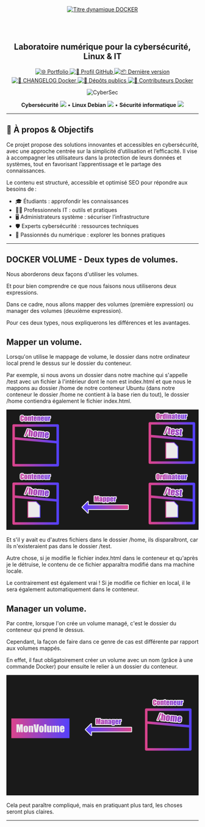 <div align="center">

  <br></br>
  
  <a href="https://github.com/0xCyberLiTech">
    <img src="https://readme-typing-svg.herokuapp.com?font=JetBrains+Mono&size=50&duration=6000&pause=1000000000&color=FF0048&center=true&vCenter=true&width=1100&lines=%3EDOCKER_" alt="Titre dynamique DOCKER" />
  </a>
  
  <br></br>

  <h2>Laboratoire numérique pour la cybersécurité, Linux & IT</h2>

  <p align="center">
    <p align="center">
      <a href="https://0xcyberlitech.github.io/">
        <img src="https://img.shields.io/badge/Portfolio-0xCyberLiTech-181717?logo=github&style=flat-square" alt="🌐 Portfolio" />
      </a>
      <a href="https://github.com/0xCyberLiTech">
        <img src="https://img.shields.io/badge/Profil-GitHub-181717?logo=github&style=flat-square" alt="🔗 Profil GitHub" />
      </a>
      <a href="https://github.com/0xCyberLiTech/Docker/releases/latest">
        <img src="https://img.shields.io/github/v/release/0xCyberLiTech/Docker?label=version&style=flat-square&color=blue" alt="📦 Dernière version" />
      </a>
      <a href="https://github.com/0xCyberLiTech/Docker/blob/main/CHANGELOG.md">
        <img src="https://img.shields.io/badge/📄%20Changelog-Docker-blue?style=flat-square" alt="📄 CHANGELOG Docker" />
      </a>
      <a href="https://github.com/0xCyberLiTech?tab=repositories">
        <img src="https://img.shields.io/badge/Dépôts-publics-blue?style=flat-square" alt="📂 Dépôts publics" />
      </a>
      <a href="https://github.com/0xCyberLiTech/Docker/graphs/contributors">
        <img src="https://img.shields.io/badge/👥%20Contributeurs-cliquez%20ici-007ec6?style=flat-square" alt="👥 Contributeurs Docker" />
      </a>
    </p>
  </p>

</div>

<!--
Optimisation SEO : mots-clés Docker, 0xCyberLiTech, tutoriels, guides, administration système, scripts Bash, Debian, docker, docker compose, docker grafana, docker zabbix, volume, port, réseau, container, portainer, isolation, log, ressources techniques, étudiants, professionnels, formation, réseau, IT, bonnes pratiques, passionnés.
-->

<div align="center">
  <img src="https://img.icons8.com/fluency/96/000000/cyber-security.png" alt="CyberSec" width="80"/>
</div>

<div align="center">
  <p>
    <strong>Cybersécurité</strong> <img src="https://img.icons8.com/color/24/000000/lock--v1.png"/> • <strong>Linux Debian</strong> <img src="https://img.icons8.com/color/24/000000/linux.png"/> • <strong>Sécurité informatique</strong> <img src="https://img.icons8.com/color/24/000000/shield-security.png"/>
  </p>
</div>

---

## 🚀 À propos & Objectifs

Ce projet propose des solutions innovantes et accessibles en cybersécurité, avec une approche centrée sur la simplicité d’utilisation et l’efficacité. Il vise à accompagner les utilisateurs dans la protection de leurs données et systèmes, tout en favorisant l’apprentissage et le partage des connaissances.

Le contenu est structuré, accessible et optimisé SEO pour répondre aux besoins de :
- 🎓 Étudiants : approfondir les connaissances
- 👨‍💻 Professionnels IT : outils et pratiques
- 🖥️ Administrateurs système : sécuriser l’infrastructure
- 🛡️ Experts cybersécurité : ressources techniques
- 🚀 Passionnés du numérique : explorer les bonnes pratiques

---

## DOCKER VOLUME - Deux types de volumes.

Nous aborderons deux façons d'utiliser les volumes.

Et pour bien comprendre ce que nous faisons nous utiliserons deux expressions.

Dans ce cadre, nous allons mapper des volumes (première expression) ou manager des volumes (deuxième expression).

Pour ces deux types, nous expliquerons les différences et les avantages.

## Mapper un volume.

Lorsqu'on utilise le mappage de volume, le dossier dans notre ordinateur local prend le dessus sur le dossier du conteneur.

Par exemple, si nous avons un dossier dans notre machine qui s'appelle /test avec un fichier à l'intérieur dont le nom est index.html et que nous le mappons au dossier /home de notre conteneur Ubuntu (dans notre conteneur le dossier /home ne contient à la base rien du tout), le dossier /home contiendra également le fichier index.html.

![docker-mapper-volume.png](./images/docker-mapper-volume.png)

Et s'il y avait eu d'autres fichiers dans le dossier /home, ils disparaîtront, car ils n'existeraient pas dans le dossier /test.

Autre chose, si je modifie le fichier index.html dans le conteneur et qu'après je le détruise, le contenu de ce fichier apparaîtra modifié dans ma machine locale.

Le contrairement est également vrai ! Si je modifie ce fichier en local, il le sera également automatiquement dans le conteneur.

## Manager un volume.

Par contre, lorsque l'on crée un volume managé, c'est le dossier du conteneur qui prend le dessus.

Cependant, la façon de faire dans ce genre de cas est différente par rapport aux volumes mappés.

En effet, il faut obligatoirement créer un volume avec un nom (grâce à une commande Docker) pour ensuite le relier à un dossier du conteneur.

![docker-manager-volume.png](./images/docker-manager-volume.png)

Cela peut paraître compliqué, mais en pratiquant plus tard, les choses seront plus claires.

---
